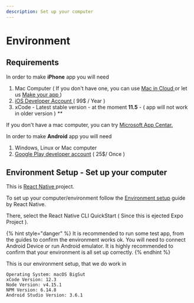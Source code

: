 ```yaml
---
description: Set up your computer
---
```


# Environment

## Requirements

In order to make **iPhone** app you will need

1. Mac Computer \( If you don't have one, you can use [Mac in Cloud ](https://www.macincloud.com/)or let us [Make your  app ](https://ftiger.mobidonia.com/)\)
2. [iOS Developer Account ](https://developer.apple.com/programs/) \( 99$ / Year \)
3. xCode - Latest stable version - at the moment **11.5** - \( app will not work in older version \) _\*\*_

If you don't have a mac computer, you can try [Microsoft App Centar.](https://appcenter.ms/apps)

In order to make **Android** app you will need

1. Windows, Linux or Mac computer
2. [Google Play developer account](https://play.google.com/apps/publish) \( 25$/ Once \)

## Environment Setup - Set up your computer

This is [React Native ](https://reactnative.dev/)project.

To set up your computer/environment follow the [Environment setup](https://reactnative.dev/docs/environment-setup) guide by React Native.

There, select the React Native CLI QuickStart \( Since this is ejected Expo Project \).

{% hint style="danger" %}
It is recommended to run some test app, from the guides to confirm the environment works ok. You will need to connect Android Device or run Android emulator. It is highly recommended to confirm that your environment is all set up correctly.
{% endhint %}

This is our environment setup, that we do work in

```text
Operating System: macOS BigSut
xCode Version: 12.3
Node Version: v4.15.1
NPM Version: 6.14.8
Android Studio Version: 3.6.1
```

